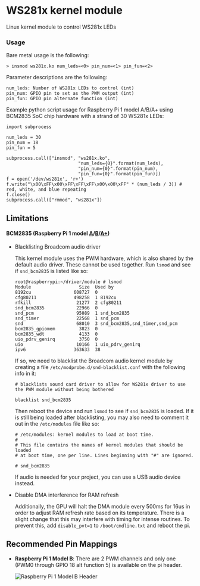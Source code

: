 # WS281x kernel module
Linux kernel module to control WS281x LEDs

### Usage
Bare metal usage is the following:

```
> insmod ws281x.ko num_leds=<0> pin_num=<1> pin_fun=<2>
```

Parameter descriptions are the following:

```
num_leds: Number of WS281x LEDs to control (int)
pin_num: GPIO pin to set as the PWM output (int)
pin_fun: GPIO pin alternate function (int)
```

Example python script usage for Raspberry Pi 1 model A/B/A+ using BCM2835 SoC chip hardware with a strand of 30 WS281x LEDs:

```
import subprocess

num_leds = 30
pin_num = 18
pin_fun = 5

subprocess.call(["insmod", "ws281x.ko",
                           "num_leds={0}".format(num_leds),
                           "pin_num={0}".format(pin_num),
                           "pin_fun={0}".format(pin_fun)])
f = open('/dev/ws281x', 'r+')
f.write("\x00\xFF\x00\xFF\xFF\xFF\x00\x00\xFF" * (num_leds / 3)) # red, white, and blue repeating
f.close()
subprocess.call(["rmmod", "ws281x"])
```

## Limitations

#### **BCM2835 (Raspberry Pi 1 model [A](https://www.raspberrypi.org/products/model-a/)/[B](https://www.raspberrypi.org/products/model-b/)/[A+](https://www.raspberrypi.org/products/model-a-plus/))**

- Blacklisting Broadcom audio driver

  This kernel module uses the PWM hardware, which is also shared by the default audio driver. These cannot be used together. Run `lsmod` and see if `snd_bcm2835` is listed like so:
  ```
  root@raspberrypi:~/driver/module # lsmod
  Module                  Size  Used by
  8192cu                608727  0
  cfg80211              498258  1 8192cu
  rfkill                 21277  2 cfg80211
  snd_bcm2835            22966  0
  snd_pcm                95089  1 snd_bcm2835
  snd_timer              22568  1 snd_pcm
  snd                    68010  3 snd_bcm2835,snd_timer,snd_pcm
  bcm2835_gpiomem         3823  0
  bcm2835_wdt             4133  0
  uio_pdrv_genirq         3750  0
  uio                    10166  1 uio_pdrv_genirq
  ipv6                  363633  38
  ```
  If so, we need to blacklist the Broadcom audio kernel module by creating a file `/etc/modprobe.d/snd-blacklist.conf` with the following info in it:
  ```
  # blacklists sound card driver to allow for WS281x driver to use the PWM module without being bothered

  blacklist snd_bcm2835
  ```
  Then reboot the device and run `lsmod` to see if `snd_bcm2835` is loaded. If it is still being loaded after blacklisting, you may also need to comment it out in the `/etc/modules` file like so:
  ```
  # /etc/modules: kernel modules to load at boot time.
  #
  # This file contains the names of kernel modules that should be loaded
  # at boot time, one per line. Lines beginning with "#" are ignored.

  # snd_bcm2835
  ```
  If audio is needed for your project, you can use a USB audio device instead.

- Disable DMA interference for RAM refresh

  Additionally, the GPU will halt the DMA module every 500ms for 16us in order to adjust RAM refresh rate based on its temperature. There is a slight change that this may interfere with timing for intense routines. To prevent this, add `disable_pvt=1` to `/boot/cmdline.txt` and reboot the pi.

## Recommended Pin Mappings
- **Raspberry Pi 1 Model B**: There are 2 PWM channels and only one (PWM0 through GPIO 18 alt function 5) is available on the pi header.

  ![Raspberry Pi 1 Model B Header](http://elinux.org/images/8/80/Pi-GPIO-header-26-sm.png)
